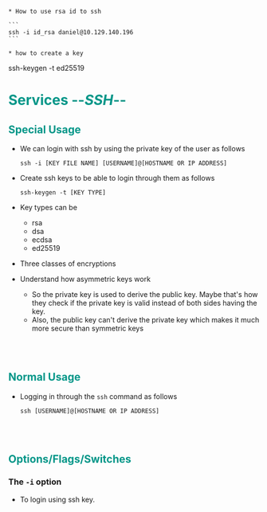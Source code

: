 	* How to use rsa id to ssh  
	
	```
	ssh -i id_rsa daniel@10.129.140.196
	```

	* how to create a key  
  ssh-keygen -t ed25519

# <span style="color:#009688">Services --*SSH*--</span> 

## <span style="color:#009688">Special Usage  

* We can login with ssh by using the private key of the user as follows  
  ```
  ssh -i [KEY FILE NAME] [USERNAME]@[HOSTNAME OR IP ADDRESS]
  ```  

* Create ssh keys to be able to login through them as follows  
  ```
  ssh-keygen -t [KEY TYPE]
  ```

* Key types can be  
	* rsa
	* dsa
	* ecdsa
	* ed25519

* Three classes of encryptions 
* Understand how asymmetric keys work  
  * So the private key is used to derive the public key. Maybe that's how they check if the private key is valid instead of both sides having the key.
  * Also, the public key can't derive the private key which makes it much more secure than symmetric keys

<br/><br/>

## <span style="color:#009688">Normal Usage  

* Logging in through the `ssh` command as follows  
  ```
  ssh [USERNAME]@[HOSTNAME OR IP ADDRESS]
  ```  

<br/><br/>

## <span style="color:#009688">Options/Flags/Switches  

### The `-i` option  
* To login using ssh key.
<br/><br/>